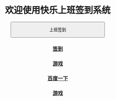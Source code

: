 <html>
<head>
<meta charset="UTF-8">
<title>欢迎使用快乐上班签到系统1</title>
</head>
<body style="text-align:center">
<h1 style="line-height:height fontSize=200px;">
欢迎使用快乐上班签到系统<br />
</h1>
<input type="button" style="width:300px; height:50px;" onclick="document.getElementById('demo1').innerHTML =
	'签到成功'+'<br /><h3>'+Date()+'</h3>';"  value="上班签到" /><br />
<!-- <button style="text-align:center" type="button" onclick="document.getElementById('demo1').innerHTML =
	'签到成功'+'<br /><h3>'+Date()+'</h3>';" >上班签到</button><br /> -->
</h1>
<p id="demo1"></p>
<h3><a href="oa.html">签到</a></h3>
<h3><a href="game.html">游戏</a></h3>
<h3><a href="http://baidu.com/">百度一下</a></h3>
<h3><a href="game.html">游戏</a></h3>
</body>
</html>
